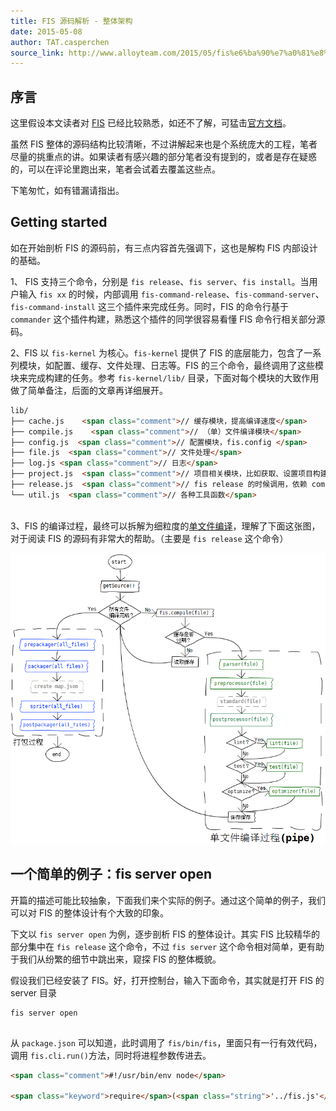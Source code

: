 ```yaml
---
title: FIS 源码解析 - 整体架构
date: 2015-05-08
author: TAT.casperchen
source_link: http://www.alloyteam.com/2015/05/fis%e6%ba%90%e7%a0%81%e8%a7%a3%e6%9e%90-%e6%95%b4%e4%bd%93%e6%9e%b6%e6%9e%84/
---
```


<!-- {% raw %} - for jekyll -->

## 序言

这里假设本文读者对 [FIS](http://fis.baidu.com/) 已经比较熟悉，如还不了解，可猛击[官方文档](http://fis.baidu.com/)。

虽然 FIS 整体的源码结构比较清晰，不过讲解起来也是个系统庞大的工程，笔者尽量的挑重点的讲。如果读者有感兴趣的部分笔者没有提到的，或者是存在疑惑的，可以在评论里跑出来，笔者会试着去覆盖这些点。

下笔匆忙，如有错漏请指出。

## Getting started

如在开始剖析 FIS 的源码前，有三点内容首先强调下，这也是解构 FIS 内部设计的基础。

1、 FIS 支持三个命令，分别是 `fis release`、`fis server`、`fis install`。当用户输入 `fis xx` 的时候，内部调用 `fis-command-release`、`fis-command-server`、`fis-command-install` 这三个插件来完成任务。同时，FIS 的命令行基于 `commander` 这个插件构建，熟悉这个插件的同学很容易看懂 FIS 命令行相关部分源码。

2、FIS 以 `fis-kernel` 为核心。`fis-kernel` 提供了 FIS 的底层能力，包含了一系列模块，如配置、缓存、文件处理、日志等。FIS 的三个命令，最终调用了这些模块来完成构建的任务。参考 `fis-kernel/lib/` 目录，下面对每个模块的大致作用做了简单备注，后面的文章再详细展开。

```html
lib/
├── cache.js    <span class="comment">// 缓存模块，提高编译速度</span>
├── compile.js    <span class="comment">// （单）文件编译模块</span>
├── config.js  <span class="comment">// 配置模块，fis.config </span>
├── file.js  <span class="comment">// 文件处理</span>
├── log.js <span class="comment">// 日志</span>
├── project.js  <span class="comment">// 项目相关模块，比如获取、设置项目构建根路径、设置、获取临时路径等</span>
├── release.js  <span class="comment">// fis release 的时候调用，依赖 compile.js 完成单文件编译。同时还完成如文件打包等任务。├── uri.js  // uri相关</span>
└── util.js  <span class="comment">// 各种工具函数</span>
 
```

3、FIS 的编译过程，最终可以拆解为细粒度的[单文件编译](http://fis.baidu.com/docs/more/fis-base.html#%E5%8D%95%E6%96%87%E4%BB%B6%E7%BC%96%E8%AF%91%E8%BF%87%E7%A8%8B)，理解了下面这张图，对于阅读 FIS 的源码有非常大的帮助。（主要是 `fis release` 这个命令）

![enter image description here](https://raw.githubusercontent.com/fouber/fis-wiki-img/master/workflow.png)

## 一个简单的例子：fis server open

开篇的描述可能比较抽象，下面我们来个实际的例子。通过这个简单的例子，我们可以对 FIS 的整体设计有个大致的印象。

下文以 `fis server open` 为例，逐步剖析 FIS 的整体设计。其实 FIS 比较精华的部分集中在 `fis release` 这个命令，不过 `fis server` 这个命令相对简单，更有助于我们从纷繁的细节中跳出来，窥探 FIS 的整体概貌。

假设我们已经安装了 FIS。好，打开控制台，输入下面命令，其实就是打开 FIS 的 server 目录

    fis server open
     

从 `package.json` 可以知道，此时调用了 `fis/bin/fis`，里面只有一行有效代码，调用 `fis.cli.run()`方法，同时将进程参数传进去。

```html
<span class="comment">#!/usr/bin/env node</span>
 
<span class="keyword">require</span>(<span class="string">'../fis.js'</span>).cli.run(process.argv);
 
```


<!-- {% endraw %} - for jekyll -->